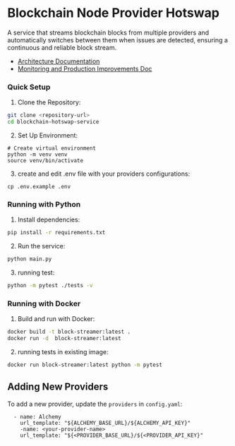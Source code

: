 # Blockchain Node Provider Hotswap

A service that streams blockchain blocks from multiple providers and automatically switches between them when issues are detected, ensuring a continuous and reliable block stream.

- [Architecture Documentation](ARCHITECTURE.md)
- [Monitoring and Production Improvements Doc](MONITORING_AND_IMPROVEMENTS.md)


### Quick Setup

1. Clone the Repository:

```bash
git clone <repository-url>
cd blockchain-hotswap-service
```

2. Set Up Environment:

```
# Create virtual environment
python -m venv venv
source venv/bin/activate 
```

3. create and edit .env file with your providers configurations:

```
cp .env.example .env
```

### Running with Python

1. Install dependencies:

```bash
pip install -r requirements.txt
```

2. Run the service:

```bash
python main.py
```

3. running test:

```bash
python -m pytest ./tests -v
````

### Running with Docker

1. Build and run with Docker:

```bash
docker build -t block-streamer:latest . 
docker run -d  block-streamer:latest

```

2. running tests in existing image:

```bash
docker run block-streamer:latest python -m pytest 
```



## Adding New Providers

To add a new provider, update the `providers` in `config.yaml`:

```
  - name: Alchemy
    url_template: "${ALCHEMY_BASE_URL}/${ALCHEMY_API_KEY}"
    -name: <your-provider-name>
    url_template: "${<PROVIDER_BASE_URL}/${<PROVIDER_API_KEY}"

```


